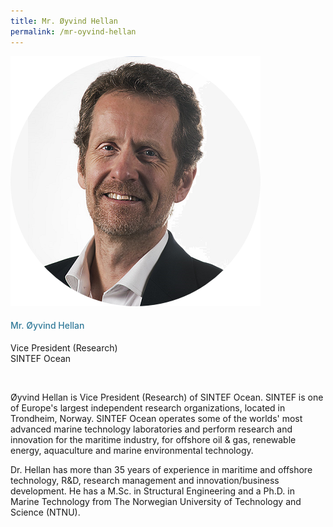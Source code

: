 ```yaml
---
title: Mr. Øyvind Hellan
permalink: /mr-oyvind-hellan
---
```

<div class="row">
            <div class="col is-3">
              <img src="images/speakers/Oyvind-Hellan.png">
            </div>
            <div class="col is-9 speaker-details">
              <h4>Mr. Øyvind Hellan</h4>
<p>Vice President (Research)<br>
SINTEF Ocean</p><br>
<p>
Øyvind Hellan is Vice President (Research) of SINTEF Ocean.  SINTEF is one of Europe's largest independent research organizations, located in Trondheim, Norway.  SINTEF Ocean operates some of the worlds' most advanced marine technology laboratories and perform research and innovation for the maritime industry, for offshore oil & gas, renewable energy, aquaculture and marine environmental technology.</p><p>

Dr. Hellan has more than 35 years of experience in maritime and offshore technology, R&D, research management and innovation/business development.  He has a M.Sc. in Structural Engineering and a Ph.D. in Marine Technology from The Norwegian University of Technology and Science (NTNU). </p>
            </div>
          </div> 
					
<style type="text/css"> 
    .is-left{
      text-align: left;
    }
    h4{
      font-weight: 500; 
      color: #337B9A !important;
    }
     .speaker-details p { text-align: justified; }
  </style>